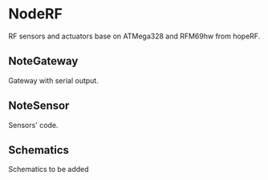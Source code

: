# NodeRF

RF sensors and actuators base on ATMega328 and RFM69hw from hopeRF.

## NoteGateway
Gateway with serial output.

## NoteSensor
Sensors' code.

## Schematics
Schematics to be added

